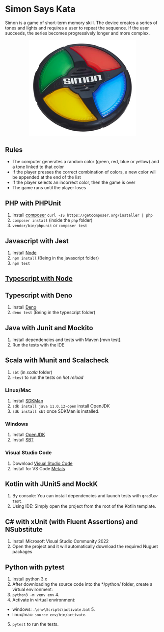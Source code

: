 # Simon Says Kata

Simon is a game of short-term memory skill. The device creates a series of tones and lights and requires a user to repeat the sequence. If the user succeeds, the series becomes progressively longer and more complex.

<p align="center">
  <img src="simon.png" width="350" title="simon game">
</p>

## Rules
- The computer generates a random color (green, red, blue or yellow) and a tone linked to that color
- If the player presses the correct combination of colors, a new color will be appended at the end of the list
- If the player selects an incorrect color, then the game is over
- The game runs until the player loses

## PHP with PHPUnit

1. Install [composer](https://getcomposer.org/) `curl -sS https://getcomposer.org/installer | php`
2. `composer install` (inside the `php` folder)
3. `vendor/bin/phpunit` or `composer test`

## Javascript with Jest

1. Install [Node](http://nodejs.org/)
2. `npm install` (Being in the javascript folder)
3. `npm test`

## [Typescript with Node](/typescript/README.md)

## Typescript with Deno

1. Install [Deno](https://deno.land/#installation)
2. `deno test` (Being in the typescript folder)

## Java with Junit and Mockito

1. Install dependencies and tests with Maven [mvn test].
2. Run the tests with the IDE

## Scala with Munit and Scalacheck

1. `sbt` (in _scala_ folder)
2. `~test` to run the tests on _hot reload_

### Linux/Mac
1. Install [SDKMan](https://sdkman.io/)
2. `sdk install java 11.0.12-open` install OpenJDK
3. `sdk install sbt` once SDKMan is installed.

### Windows
1. Install [OpenJDK](https://docs.microsoft.com/es-es/java/openjdk/download#openjdk-110141-lts--see-previous-releases)
2. Install [SBT](https://www.scala-sbt.org/download.html)

### Visual Studio Code
1. Download [Visual Studio Code](https://code.visualstudio.com/)
2. Install for VS Code [Metals](https://scalameta.org/metals/docs/editors/vscode)

## Kotlin with JUnit5 and MockK

1. By console: You can install dependencies and launch tests with `gradlew test`.
2. Using IDE: Simply open the project from the root of the Kotlin template.

## C# with xUnit (with Fluent Assertions) and NSubstitute

1. Install Microsoft Visual Studio Community 2022
2. Open the project and it will automatically download the required Nuguet packages

## Python with pytest

1. Install python 3.x
2. After downloading the source code into the */python/ folder, create a virtual environment:
3. `python3 -m venv env` 4.
4. Activate in virtual environment:
- windows: `.\env\Scripts\activate.bat` 5.
- linux/mac: `source env/bin/activate`.
5. `pytest` to run the tests.
